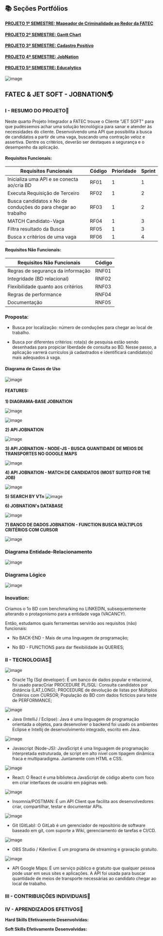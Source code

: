 ## 📚 Seções Portfólios

<h4 align="left"><a href="https://github.com/caroolps/Portfolio01">PROJETO 1º SEMESTRE: Mapeador de Criminalidade ao Redor da FATEC</a></h4>
<h4 align="left"><a href="https://github.com/caroolps/Portfolio02">PROJETO 2º SEMESTRE: Gantt Chart</a></h4>
<h4 align="left"><a href="https://github.com/caroolps/Portfolio03">PROJETO 3º SEMESTRE: Cadastro Positivo</a></h4>
<h4 align="left"><a href="https://github.com/caroolps/Portfolio04">PROJETO 4º SEMESTRE: JobNation</a></h4>
<h4 align="left"><a href="https://github.com/caroolps/Portfolio05">PROJETO 5º SEMESTRE: Educalytics</a></h4>

![image](https://user-images.githubusercontent.com/61089745/158082449-894548ea-e14d-4de7-896d-12d2a9ec1d74.png)

## FATEC & JET SOFT - JOBNATION:earth_americas:

### **I - RESUMO DO PROJETO**:page_facing_up: 

Neste quarto Projeto Integrador a FATEC trouxe o Cliente "JET SOFT" para que pudéssemos achar uma solução tecnológica para sanar e atender às necessidades do cliente.
Desenvolvendo uma API que possibilita a busca de candidatos a partir de uma vaga, buscando uma contração veloz e assertiva. Dentre os critérios, deverão ser destaques a segurança e o desempenho da aplicação.

#### Requisitos Funcionais:


| Requisitos Funcionais                                                  | Código | Prioridade | Sprint |
|------------------------------------------------------------------------|--------|------------|--------|
| Inicializa uma API e se conecta ao/cria BD                | RF01   | 1          | 1      |
| Executa Requisição de Terceiro | RF02   | 1          | 2      |
| Busca candidatos x No de conduções do para chegar ao trabalho                                 | RF03   | 1          | 2      |
| MATCH Candidato-Vaga                                                 | RF04  | 1          | 3     |
| Filtra resultado da Busca | RF05  | 1          | 3      |
| Busca x critérios de uma vaga                            | RF06   | 1          | 4      |


#### Requisitos Não Funcionais:


| Requisitos Não Funcionais                            | Código | 
|------------------------------------------------------|--------|
| Regras de segurança da informação           | RNF01  |
| Integridade (BD relacional)                   | RNF02  |
| Flexibilidade quanto aos critérios                                    | RNF03  |
| Regras de performance   | RNF04  |
| Documentação  | RNF05 |

### Proposta:
- Busca por localização: número de conduções para chegar ao local de trabalho.

- Busca por diferentes critérios: rota(s) de pesquisa estão sendo desenhadas para propiciar liberdade de consulta ao BD. Nesse passo, a aplicação varrerá  currículos já cadastrados e identificará candidato(s)  mais adequados à vaga.

#### Diagrama de Casos de Uso

![image](https://user-images.githubusercontent.com/61089745/159176256-013d0b24-b377-4d74-a132-cef3b569b13c.png)

#### FEATURES:

**1) DIAGRAMA-BASE JOBNATION**

![image](https://user-images.githubusercontent.com/61089745/159175589-20bde7c2-7196-4f9b-ab77-7620db50f81d.png)


![image](https://user-images.githubusercontent.com/61089745/159175620-99812ced-b8fa-4a51-9afb-0a8d171d8af0.png)


**2) API JOBNATION**

![image](https://user-images.githubusercontent.com/61089745/159175730-a6778694-b968-4db9-802a-b57b7dac2802.png)

**3) API JOBNATION - NODE-JS - BUSCA QUANTIDADE DE MEIOS DE TRANSPORTES NO GOOGLE MAPS**

![image](https://user-images.githubusercontent.com/61089745/159175766-d0d65974-6f41-492b-9c63-979dd9367347.png)


**4) API JOBNATION - MATCH DE CANDIDATOS (MOST SUITED FOR THE JOB)**

![image](https://user-images.githubusercontent.com/61089745/159175866-5d9f6cb9-8642-4cb4-9841-87ca9060b7e0.png)

**5) SEARCH BY VTn**
![image](https://user-images.githubusercontent.com/61089745/159175929-19d4f5cd-331c-4df4-ad56-dae8f56abe94.png)

**6) JOBNATION's DATABASE**

![image](https://user-images.githubusercontent.com/61089745/159175967-18931a49-e6de-4aea-8de8-92a76986187d.png)

**7) BANCO DE DADOS JOBNATION - FUNCTION BUSCA MÚLTIPLOS CRITÉRIOS COM CURSOR**

![image](https://user-images.githubusercontent.com/61089745/159176040-49f7b721-de66-4767-ad12-a715522ef62f.png)


### Diagrama Entidade-Relacionamento

![image](https://user-images.githubusercontent.com/61089745/159176294-61786526-1747-4945-9dc8-e6a7b0cc23a5.png)

### Diagrama Lógico
![image](https://user-images.githubusercontent.com/61089745/159176313-488a36cc-603c-4de9-9364-7b79a45707e9.png)


### Inovation:

Criamos o 1o BD com benchmarking no LINKEDIN, subsequentemente alterando o protagonismo para a entidade vaga (VACANCY).

Então, estudamos quais ferramentas servirão aos requisitos (não) funcionais: 

- No BACK-END - Mais de uma linguagem de programação;

- No BD - FUNCTIONS para dar flexibilidade às QUERIES;


### **II - TECNOLOGIAS**:iphone:

![image](https://user-images.githubusercontent.com/61089745/161389515-9616f82e-1054-46e8-9a72-44205be9678a.png)
- Oracle 11g (Sql developer): É um banco de dados popular e relacional, foi usado paracCriar PROCEDURE PL/SQL: Consulta candidatos por distância (LAT,LONG); PROCEDURE  de devolução de listas por Múltiplos  Critérios com CURSOR; População do BD com dados fictícios para teste de PERFORMANCE;


![image](https://user-images.githubusercontent.com/61089745/161389576-a377fd09-2c54-40b6-9a7e-c000dd778977.png)
- Java (IntelliJ / Eclipse): Java é uma linguagem de programação orientada a objetos, para desenvolver o backend foi usado os ambientes Eclipse e Intellij de desenvolvimento integrado, escrito em Java. 


![image](https://user-images.githubusercontent.com/61089745/161389691-e18df3bc-2b7d-41bd-b70b-fd59e8d8b266.png)
- Javascript (Node-JS): JavaScript é uma linguagem de programação interpretada estruturada, de script em alto nível com tipagem dinâmica fraca e multiparadigma. Juntamente com HTML e CSS.


![image](https://user-images.githubusercontent.com/61089745/161389774-0acaa3e2-478b-444f-aeba-2f6ad4fec469.png)
- React: O React é uma biblioteca JavaScript de código aberto com foco em criar interfaces de usuário em páginas web.


![image](https://user-images.githubusercontent.com/61089745/161389788-7f4c74dd-fa4b-410a-9e51-376cf8c33817.png)
- Insomnia/POSTMAN: É um API Client que facilita aos desenvolvedores criar, compartilhar, testar e documentar APIs.


![image](https://user-images.githubusercontent.com/61089745/161389814-314472c1-6046-4348-93ff-c5f1781d0f82.png)
- Git (GitLab): O GitLab é um gerenciador de repositório de software baseado em git, com suporte a Wiki, gerenciamento de tarefas e CI/CD.


![image](https://user-images.githubusercontent.com/61089745/161389851-2c62d470-bb85-479e-9ac2-67c9346a3ee5.png)
- OBS Studio / Kdenlive: É um programa de streaming e gravação gratuito.


![image](https://user-images.githubusercontent.com/61089745/161389881-fda70645-5197-4c2d-9309-9537b2537a68.png)
- API Google Maps: É um serviço público e gratuito que qualquer pessoa pode usar em seus sites e aplicações. A API foi usada para buscar quantidade de meios de transporte necessárias ao candidato chegar ao local de trabalho.

### **III - CONTRIBUIÇÕES INDIVIDUAIS**:bow:


### **IV - APRENDIZADOS EFETIVOS**:closed_book:

**Hard Skills Efetivamente Desenvolvidas:**

**Soft Skills Efetivamente Desenvolvidas:**



